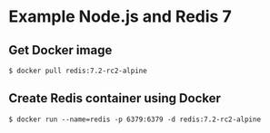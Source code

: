 # Example Node.js and Redis 7

## Get Docker image

```#bash
$ docker pull redis:7.2-rc2-alpine
```

## Create Redis container using Docker

```#bash
$ docker run --name=redis -p 6379:6379 -d redis:7.2-rc2-alpine
```
